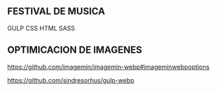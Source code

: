 ## FESTIVAL DE MUSICA
GULP CSS HTML SASS

## OPTIMICACION DE IMAGENES
 https://github.com/imagemin/imagemin-webp#imageminwebpoptions

 https://github.com/sindresorhus/gulp-webp